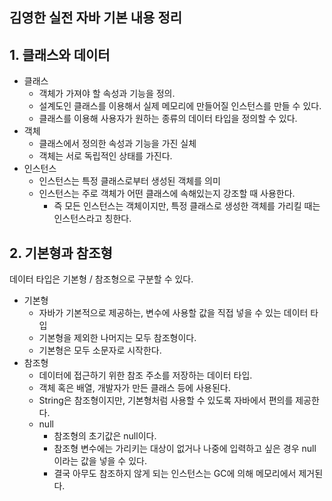 ## 김영한 실전 자바 기본 내용 정리

## 1. 클래스와 데이터

- 클래스
  - 객체가 가져야 할 속성과 기능을 정의.
  - 설계도인 클래스를 이용해서 실제 메모리에 만들어질 인스턴스를 만들 수 있다.
  - 클래스를 이용해 사용자가 원하는 종류의 데이터 타입을 정의할 수 있다.
- 객체
  - 클래스에서 정의한 속성과 기능을 가진 실체
  - 객체는 서로 독립적인 상태를 가진다.
- 인스턴스
  - 인스턴스는 특정 클래스로부터 생성된 객체를 의미
  - 인스턴스는 주로 객체가 어떤 클래스에 속해있는지 강조할 때 사용한다.
    - 즉 모든 인스턴스는 객체이지만, 특정 클래스로 생성한 객체를 가리킬 때는 인스턴스라고 칭한다.

## 2. 기본형과 참조형

데이터 타입은 기본형 / 참조형으로 구분할 수 있다.

- 기본형
  - 자바가 기본적으로 제공하는, 변수에 사용할 값을 직접 넣을 수 있는 데이터 타입
  - 기본형을 제외한 나머지는 모두 참조형이다.
  - 기본형은 모두 소문자로 시작한다.
- 참조형
  - 데이터에 접근하기 위한 참조 주소를 저장하는 데이터 타입.
  - 객체 혹은 배열, 개발자가 만든 클래스 등에 사용된다.
  - String은 참조형이지만, 기본형처럼 사용할 수 있도록 자바에서 편의를 제공한다.
  - null
    - 참조형의 초기값은 null이다. 
    - 참조형 변수에는 가리키는 대상이 없거나 나중에 입력하고 싶은 경우 null 이라는 값을 넣을 수 있다.
    - 결국 아무도 참조하지 않게 되는 인스턴스는 GC에 의해 메모리에서 제거된다.